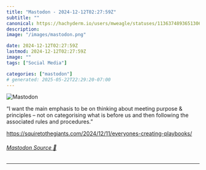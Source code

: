 ```yaml
---
title: "Mastodon - 2024-12-12T02:27:59Z"
subtitle: ""
canonical: https://hachyderm.io/users/mweagle/statuses/113637489365130665
description:
image: "/images/mastodon.png"

date: 2024-12-12T02:27:59Z
lastmod: 2024-12-12T02:27:59Z
image: ""
tags: ["Social Media"]

categories: ["mastodon"]
# generated: 2025-05-22T22:29:20-07:00
---
```

![Mastodon](/images/mastodon.png)

<p>“I want the main emphasis to be on thinking about meeting purpose &amp; principles – not on categorising what is before us and then following the associated rules and procedures.”</p><p><a href="https://squiretothegiants.com/2024/12/11/everyones-creating-playbooks/" target="_blank" rel="nofollow noopener noreferrer" translate="no"><span class="invisible">https://</span><span class="ellipsis">squiretothegiants.com/2024/12/</span><span class="invisible">11/everyones-creating-playbooks/</span></a></p>


###### [Mastodon Source 🐘](https://hachyderm.io/@mweagle/113637489365130665)

___
